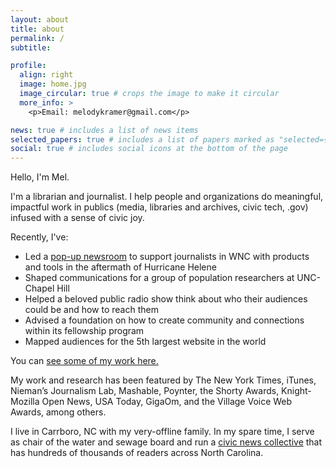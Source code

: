 ```yaml
---
layout: about
title: about
permalink: /
subtitle: 

profile:
  align: right
  image: home.jpg
  image_circular: true # crops the image to make it circular
  more_info: >
    <p>Email: melodykramer@gmail.com</p>

news: true # includes a list of news items
selected_papers: true # includes a list of papers marked as "selected={true}"
social: true # includes social icons at the bottom of the page
---
```


Hello, I'm Mel. 

I'm a librarian and journalist. I help people and organizations do meaningful, impactful work in publics (media, libraries and archives, civic tech, .gov) infused with a sense of civic joy.

Recently, I've:

- Led a [pop-up newsroom](https://wnclocalnews.com) to support journalists in WNC with products and tools in the aftermath of Hurricane Helene
- Shaped communications for a group of population researchers at UNC-Chapel Hill
- Helped a beloved public radio show think about who their audiences could be and how to reach them
- Advised a foundation on how to create community and connections within its fellowship program
- Mapped audiences for the 5th largest website in the world

You can [see some of my work here.](https://melodykramer.github.io/projects/)

My work and research has been featured by The New York Times, iTunes, Nieman’s Journalism Lab, Mashable, Poynter, the Shorty Awards, Knight-Mozilla Open News, USA Today, GigaOm, and the Village Voice Web Awards, among others. 

I live in Carrboro, NC with my very-offline family. In my spare time, I serve as chair of the water and sewage board and run a [civic news collective](https://www.triangleblogblog.com) that has hundreds of thousands of readers across North Carolina.
